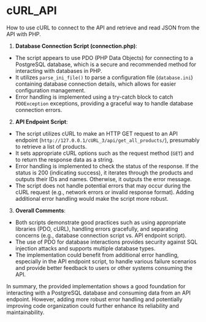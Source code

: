 # cURL_API
How to use cURL to connect to the API and retrieve and read JSON from the API with PHP.

1. **Database Connection Script (connection.php)**:

- The script appears to use PDO (PHP Data Objects) for connecting to a PostgreSQL database, which is a secure and recommended method for interacting with databases in PHP.
- It utilizes `parse_ini_file()` to parse a configuration file (`database.ini`) containing database connection details, which allows for easier configuration management.
- Error handling is implemented using a try-catch block to catch `PDOException` exceptions, providing a graceful way to handle database connection errors.

2. **API Endpoint Script**:

- The script utilizes cURL to make an HTTP GET request to an API endpoint (`http://127.0.0.1/cURL_3/api/get_all_products/`), presumably to retrieve a list of products.
- It sets appropriate cURL options such as the request method (`GET`) and to return the response data as a string.
- Error handling is implemented to check the status of the response. If the status is 200 (indicating success), it iterates through the products and outputs their IDs and names. Otherwise, it outputs the error message.
- The script does not handle potential errors that may occur during the cURL request (e.g., network errors or invalid response format). Adding additional error handling would make the script more robust.

3. **Overall Comments**:

- Both scripts demonstrate good practices such as using appropriate libraries (PDO, cURL), handling errors gracefully, and separating concerns (e.g., database connection script vs. API endpoint script).
- The use of PDO for database interactions provides security against SQL injection attacks and supports multiple database types.
- The implementation could benefit from additional error handling, especially in the API endpoint script, to handle various failure scenarios and provide better feedback to users or other systems consuming the API.

In summary, the provided implementation shows a good foundation for interacting with a PostgreSQL database and consuming data from an API endpoint. However, adding more robust error handling and potentially improving code organization could further enhance its reliability and maintainability.
